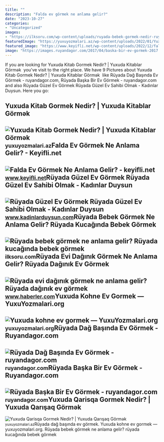 ```yaml
---
title: ""
description: "Falda ev görmek ne anlama gelir?"
date: "2023-10-27"
categories:
- "Uncategorized"
images:
- "https://ilksoru.com/wp-content/uploads/ruyada-bebek-gormek-nedir-ruyada-bebegi-kucagina-almak-nedir-768x432.jpg"
featuredImage: "https://yuxuyozmalari.az/wp-content/uploads/2022/01/Yuxuda-kitab-gormek-780x350.jpg"
featured_image: "https://www.keyifli.net/wp-content/uploads/2022/12/falda-ev-gormek.png"
image: "https://images.ruyandagor.com/2017/04/baska-bir-ev-gormek-2017.jpg"
---
```


If you are looking for Yuxuda Kitab Gormek Nedir? | Yuxuda Kitablar Görmək ︎ you've visit to the right place. We have 9 Pictures about Yuxuda Kitab Gormek Nedir? | Yuxuda Kitablar Görmək ︎ like Rüyada Dağ Başında Ev Görmek - ruyandagor.com, Rüyada Başka Bir Ev Görmek - ruyandagor.com and also Rüyada Güzel Ev Görmek Rüyada Güzel Ev Sahibi Olmak - Kadınlar Duysun. Here you go:

Yuxuda Kitab Gormek Nedir? | Yuxuda Kitablar Görmək ︎
-----------------------------------------------------

 ![Yuxuda Kitab Gormek Nedir? | Yuxuda Kitablar Görmək ︎](https://yuxuyozmalari.az/wp-content/uploads/2022/01/Yuxuda-kitab-gormek-780x350.jpg) <small>yuxuyozmalari.az</small>Falda Ev Görmek Ne Anlama Gelir? - Keyifli.net
----------------------------------------------

 ![Falda Ev Görmek Ne Anlama Gelir? - keyifli.net](https://www.keyifli.net/wp-content/uploads/2022/12/falda-ev-gormek.png) <small>www.keyifli.net</small>Rüyada Güzel Ev Görmek Rüyada Güzel Ev Sahibi Olmak - Kadınlar Duysun
---------------------------------------------------------------------

 ![Rüyada Güzel Ev Görmek Rüyada Güzel Ev Sahibi Olmak - Kadınlar Duysun](http://www.kadinlarduysun.com/wp-content/uploads/2017/02/ruyada-guzel-ev-gormek.jpg) <small>www.kadinlarduysun.com</small>Rüyada Bebek Görmek Ne Anlama Gelir? Rüyada Kucağında Bebek Görmek
------------------------------------------------------------------

 ![Rüyada bebek görmek ne anlama gelir? Rüyada kucağında bebek görmek](https://ilksoru.com/wp-content/uploads/ruyada-bebek-gormek-nedir-ruyada-bebegi-kucagina-almak-nedir-768x432.jpg) <small>ilksoru.com</small>Rüyada Evi Dağınık Görmek Ne Anlama Gelir? Rüyada Dağınık Ev Görmek
-------------------------------------------------------------------

 ![Rüyada evi dağınık görmek ne anlama gelir? Rüyada dağınık ev görmek](https://i.hbrcdn.com/haber/2021/10/05/haberler-ruyada-evi-daginik-gormek-ne-anlama-gelir-ruyada-14440016_7133_amp.jpg) <small>www.haberler.com</small>Yuxuda Kohne Ev Gormek — YuxuYozmalari.org
------------------------------------------

 ![Yuxuda kohne ev gormek — YuxuYozmalari.org](https://yuxuyozmalari.org/wp-content/uploads/2022/10/Yuxuda-kohnə-ev-gormək-964x350.jpg?v=1664720119) <small>yuxuyozmalari.org</small>Rüyada Dağ Başında Ev Görmek - Ruyandagor.com
---------------------------------------------

 ![Rüyada Dağ Başında Ev Görmek - ruyandagor.com](https://images.ruyandagor.com/2017/04/dag-basinda-ev-gormek-1512.jpg) <small>ruyandagor.com</small>Rüyada Başka Bir Ev Görmek - Ruyandagor.com
-------------------------------------------

 ![Rüyada Başka Bir Ev Görmek - ruyandagor.com](https://images.ruyandagor.com/2017/04/baska-bir-ev-gormek-2017.jpg) <small>ruyandagor.com</small>Yuxuda Qarisqa Gormek Nedir? | Yuxuda Qarışaq Görmək ︎
------------------------------------------------------

 ![Yuxuda Qarisqa Gormek Nedir? | Yuxuda Qarışaq Görmək ︎](https://yuxuyozmalari.az/wp-content/uploads/2021/10/yuxuda-qarisqa-gormek.jpg) <small>yuxuyozmalari.az</small>Rüyada dağ başında ev görmek. Yuxuda kohne ev gormek — yuxuyozmalari.org. Rüyada bebek görmek ne anlama gelir? rüyada kucağında bebek görmek
